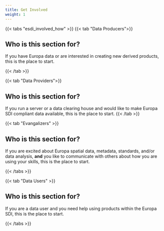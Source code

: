 ```yaml
---
title: Get Involved
weight: 1
---
```


{{< tabs "esdi_involved_how" >}}
{{< tab "Data Producers">}} 
## Who is this section for?
If you have Europa data or are interested in creating new derived products, this is the place to start.


{{< /tab >}}

{{< tab "Data Providers">}} 
## Who is this section for?
If you run a server or a data clearing house and would like to make Europa SDI compliant data available, this is the place to start.
{{< /tab >}}

{{< tab "Evangalizers" >}}
## Who is this section for?
If you are excited about Europa spatial data, metadata, standards, and/or data analysis, **and** you like to communicate with others about how you are using your skills, this is the place to start.

{{< /tabs >}}

{{< tab "Data Users" >}}
## Who is this section for?
If you are a data user and you need help using products within the Europa SDI, this is the place to start.

{{< /tabs >}}